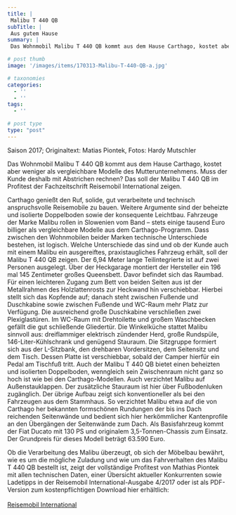 ```yaml
---
title: |
 Malibu T 440 QB
subTitle: |
 Aus gutem Hause
summary: |
 Das Wohnmobil Malibu T 440 QB kommt aus dem Hause Carthago, kostet aber weniger als vergleichbare Modelle des Mutterunternehmens. Muss der Kunde deshalb mit Abstrichen rechnen? Das soll der Malibu T 440 QB im Profitest der Fachzeitschrift Reisemobil International zeigen.

# post thumb
image: '/images/items/170313-Malibu-T-440-QB-a.jpg'

# taxonomies
categories: 
  - ''
  - ''
tags:
  - ''

# post type
type: "post"
---
```


Saison 2017; Originaltext: Matias Piontek, Fotos: Hardy Mutschler  

Das Wohnmobil Malibu T 440 QB kommt aus dem Hause Carthago, kostet aber weniger als vergleichbare Modelle des Mutterunternehmens. Muss der Kunde deshalb mit Abstrichen rechnen? Das soll der Malibu T 440 QB im Profitest der Fachzeitschrift Reisemobil International zeigen.  

Carthago genießt den Ruf, solide, gut verarbeitete und technisch anspruchsvolle Reisemobile zu bauen. Weitere Argumente sind der beheizte und isolierte Doppelboden sowie der konsequente Leichtbau. Fahrzeuge der Marke Malibu rollen in Slowenien vom Band – stets einige tausend Euro billiger als vergleichbare Modelle aus dem Carthago-Programm. Dass zwischen den Wohnmobilen beider Marken technische Unterschiede bestehen, ist logisch. Welche Unterschiede das sind und ob der Kunde auch mit einem Malibu ein ausgereiftes, praxistaugliches Fahrzeug erhält, soll der Malibu T 440 QB zeigen. Der 6,94 Meter lange Teilintegrierte ist auf zwei Personen ausgelegt. Über der Heckgarage montiert der Hersteller ein 196 mal 145 Zentimeter großes Queensbett. Davor befindet sich das Raumbad. Für einen leichteren Zugang zum Bett von beiden Seiten aus ist der Metallrahmen des Holzlattenrosts zur Heckwand hin verschiebbar. Hierbei stellt sich das Kopfende auf; danach steht zwischen Fußende und Duschkabine sowie zwischen Fußende und WC-Raum mehr Platz zur Verfügung. Die ausreichend große Duschkabine verschließen zwei Plexiglastüren. Im WC-Raum mit Drehtoilette und großem Waschbecken gefällt die gut schließende Gliedertür. Die Winkelküche stattet Malibu sinnvoll aus: dreiflammiger elektrisch zündender Herd, große Rundspüle, 146-Liter-Kühlschrank und genügend Stauraum. Die Sitzgruppe formiert sich aus der L-Sitzbank, den drehbaren Vordersitzen, dem Seitensitz und dem Tisch. Dessen Platte ist verschiebbar, sobald der Camper hierfür ein Pedal am Tischfuß tritt. Auch der Malibu T 440 QB bietet einen beheizten und isolierten Doppelboden, wenngleich sein Zwischenraum nicht ganz so hoch ist wie bei den Carthago-Modellen. Auch verzichtet Malibu auf Außenstauklappen. Der zusätzliche Stauraum ist hier über Fußbodenluken zugänglich. Der übrige Aufbau zeigt sich konventioneller als bei den Fahrzeugen aus dem Stammhaus. So verzichtet Malibu etwa auf die von Carthago her bekannten formschönen Rundungen der bis ins Dach reichenden Seitenwände und bedient sich hier herkömmlicher Kantenprofile an den Übergängen der Seitenwände zum Dach. Als Basisfahrzeug kommt der Fiat Ducato mit 130 PS und originalem 3,5-Tonnen-Chassis zum Einsatz. Der Grundpreis für dieses Modell beträgt 63.590 Euro.  

Ob die Verarbeitung des Malibu überzeugt, ob sich der Möbelbau bewährt, wie es um die mögliche Zuladung und wie um das Fahrverhalten des Malibu T 440 QB bestellt ist, zeigt der vollständige Profitest von Mathias Piontek mit allen technischen Daten, einer Übersicht aktueller Konkurrenten sowie Ladetipps in der Reisemobil International-Ausgabe 4/2017 oder ist als PDF-Version zum kostenpflichtigen Download hier erhältlich:  
[  
Reisemobil International](http://reisemobil-international.de)